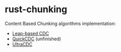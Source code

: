 # rust-chunking
Content Based Chunking algorithms implementation:
* [Leap-based CDC][leap]
* [QuickCDC][quick] (unfinished)
* [UltraCDC][ultra]

[ultra]: https://ieeexplore.ieee.org/document/9894295/
[quick]: https://ieeexplore.ieee.org/document/9644788
[leap]: https://ieeexplore.ieee.org/document/7208290